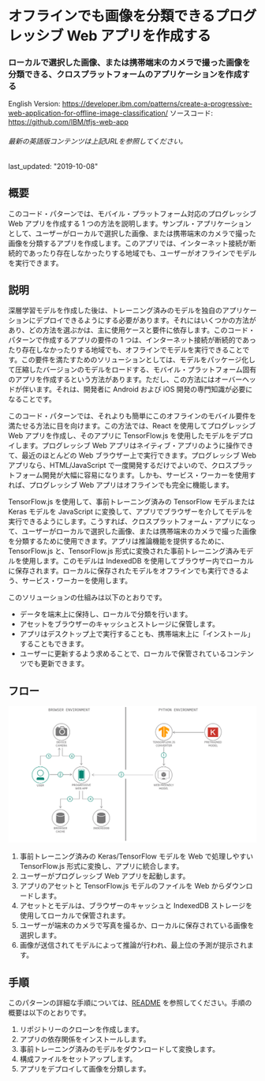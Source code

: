 # オフラインでも画像を分類できるプログレッシブ Web アプリを作成する

### ローカルで選択した画像、または携帯端末のカメラで撮った画像を分類できる、クロスプラットフォームのアプリケーションを作成する

English Version: https://developer.ibm.com/patterns/create-a-progressive-web-application-for-offline-image-classification/
ソースコード: https://github.com/IBM/tfjs-web-app

###### 最新の英語版コンテンツは上記URLを参照してください。
last_updated: "2019-10-08"

## 概要

このコード・パターンでは、モバイル・プラットフォーム対応のプログレッシブ Web アプリを作成する 1 つの方法を説明します。サンプル・アプリケーションとして、ユーザーがローカルで選択した画像、または携帯端末のカメラで撮った画像を分類するアプリを作成します。このアプリでは、インターネット接続が断続的であったり存在しなかったりする地域でも、ユーザーがオフラインでモデルを実行できます。

## 説明

深層学習モデルを作成した後は、トレーニング済みのモデルを独自のアプリケーションにデプロイできるようにする必要があります。それにはいくつかの方法があり、どの方法を選ぶかは、主に使用ケースと要件に依存します。このコード・パターンで作成するアプリの要件の 1 つは、インターネット接続が断続的であったり存在しなかったりする地域でも、オフラインでモデルを実行できることです。この要件を満たすためのソリューションとしては、モデルをパッケージ化して圧縮したバージョンのモデルをロードする、モバイル・プラットフォーム固有のアプリを作成するという方法があります。ただし、この方法にはオーバーヘッドが伴います。それは、開発者に Android および iOS 開発の専門知識が必要になることです。

このコード・パターンでは、それよりも簡単にこのオフラインのモバイル要件を満たせる方法に目を向けます。この方法では、React を使用してプログレッシブ Web アプリを作成し、そのアプリに TensorFlow.js を使用したモデルをデプロイします。プログレッシブ Web アプリはネイティブ・アプリのように操作できて、最近のほとんどの Web ブラウザー上で実行できます。プログレッシブ Web アプリなら、HTML/JavaScript で一度開発するだけでよいので、クロスプラットフォーム開発が大幅に容易になります。しかも、サービス・ワーカーを使用すれば、プログレッシブ Web アプリはオフラインでも完全に機能します。

TensorFlow.js を使用して、事前トレーニング済みの TensorFlow モデルまたは Keras モデルを JavaScript に変換して、アプリでブラウザーを介してモデルを実行できるようにします。こうすれば、クロスプラットフォーム・アプリになって、ユーザーがローカルで選択した画像、または携帯端末のカメラで撮った画像を分類するために使用できます。アプリは推論機能を提供するために、TensorFlow.js と、TensorFlow.js 形式に変換された事前トレーニング済みモデルを使用します。このモデルは IndexedDB を使用してブラウザー内でローカルに保存されます。ローカルに保存されたモデルをオフラインでも実行できるよう、サービス・ワーカーを使用します。

このソリューションの仕組みは以下のとおりです。

* データを端末上に保持し、ローカルで分類を行います。
* アセットをブラウザーのキャッシュとストレージに保管します。
* アプリはデスクトップ上で実行することも、携帯端末上に「インストール」することもできます。
* ユーザーに更新するよう求めることで、ローカルで保管されているコンテンツでも更新できます。

## フロー

![プログレッシブ Web アプリを作成してオフラインで画像分類を行う場合のアーキテクチャーを示す図](./images/create-progressive-web-application-offline-image-classification.png)

1. 事前トレーニング済みの Keras/TensorFlow モデルを Web で処理しやすい TensorFlow.js 形式に変換し、アプリに統合します。
1. ユーザーがプログレッシブ Web アプリを起動します。
1. アプリのアセットと TensorFlow.js モデルのファイルを Web からダウンロードします。
1. アセットとモデルは、ブラウザーのキャッシュと IndexedDB ストレージを使用してローカルで保管されます。
1. ユーザーが端末のカメラで写真を撮るか、ローカルに保存されている画像を選択します。
1. 画像が送信されてモデルによって推論が行われ、最上位の予測が提示されます。

## 手順

このパターンの詳細な手順については、[README](https://github.com/IBM/tfjs-web-app/blob/master/README.md) を参照してください。手順の概要は以下のとおりです。

1. リポジトリーのクローンを作成します。
1. アプリの依存関係をインストールします。
1. 事前トレーニング済みのモデルをダウンロードして変換します。
1. 構成ファイルをセットアップします。
1. アプリをデプロイして画像を分類します。
